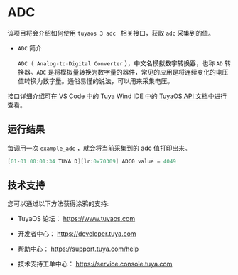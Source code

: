 # ADC

该项目将会介绍如何使用 `tuyaos 3 adc ` 相关接口，获取 `adc` 采集到的值。

* `ADC` 简介
  
  `ADC`（` Analog-to-Digital Converter` ），中文名模拟数字转换器，也称 `AD` 转换器。`ADC` 是将模拟量转换为数字量的器件，常见的应用是将连续变化的电压值转换为数字量。通俗易懂的说法，可以用来采集电压。

接口详细介绍可在 VS Code 中的 Tuya Wind IDE 中的 [TuyaOS API 文档](https://developer.tuya.com/cn/docs/iot-device-dev/tuyaos-wind-ide?id=Kbfy6kfuuqqu3#title-12-TuyaOS%20%E6%96%87%E6%A1%A3%E5%AF%BC%E8%88%AA)中进行查看。

## 运行结果

每调用一次 `example_adc` ，就会将当前采集到的 adc 值打印出来。

```c
[01-01 00:01:34 TUYA D][lr:0x70309] ADC0 value = 4049
```

## 技术支持

您可以通过以下方法获得涂鸦的支持:

- TuyaOS 论坛： https://www.tuyaos.com

- 开发者中心： https://developer.tuya.com

- 帮助中心： https://support.tuya.com/help

- 技术支持工单中心： https://service.console.tuya.com
